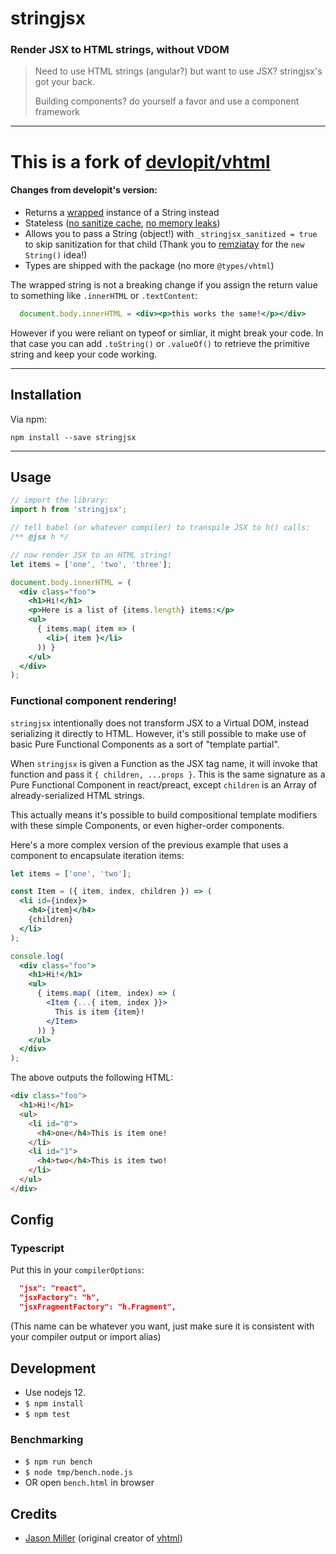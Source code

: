 # stringjsx

### **Render JSX to HTML strings, without VDOM**

> Need to use HTML strings (angular?) but want to use JSX? stringjsx's got your back.
>
> Building components? do yourself a favor and use a component framework

---

# This is a fork of [devlopit/vhtml](https://github.com/developit/vhtml)

#### Changes from developit's version:

 - Returns a [wrapped](https://developer.mozilla.org/en-US/docs/Web/JavaScript/Reference/Global_Objects/String#string_primitives_and_string_objects) instance of a String instead
 - Stateless ([no sanitize cache](https://github.com/developit/vhtml/issues/34), [no memory leaks](https://github.com/developit/vhtml/issues/20))
 - Allows you to pass a String (object!) with `_stringjsx_sanitized = true` to skip sanitization for that child (Thank you to [remziatay](https://github.com/remziatay) for the `new String()` idea!)
 - Types are shipped with the package (no more `@types/vhtml`)

The wrapped string is not a breaking change if you assign the return value to something like `.innerHTML` or `.textContent`:

```jsx
  document.body.innerHTML = <div><p>this works the same!</p></div>
```

However if you were reliant on typeof or simliar, it might break your code. In
that case you can add `.toString()` or `.valueOf()` to retrieve the primitive
string and keep your code working.

---


## Installation

Via npm:

`npm install --save stringjsx`


---


## Usage

```jsx
// import the library:
import h from 'stringjsx';

// tell babel (or whatever compiler) to transpile JSX to h() calls:
/** @jsx h */

// now render JSX to an HTML string!
let items = ['one', 'two', 'three'];

document.body.innerHTML = (
  <div class="foo">
    <h1>Hi!</h1>
    <p>Here is a list of {items.length} items:</p>
    <ul>
      { items.map( item => (
        <li>{ item }</li>
      )) }
    </ul>
  </div>
);
```

### Functional component rendering!

`stringjsx` intentionally does not transform JSX to a Virtual DOM, instead serializing it directly to HTML.
However, it's still possible to make use of basic Pure Functional Components as a sort of "template partial".

When `stringjsx` is given a Function as the JSX tag name, it will invoke that function and pass it `{ children, ...props }`.
This is the same signature as a Pure Functional Component in react/preact, except `children` is an Array of already-serialized HTML strings.

This actually means it's possible to build compositional template modifiers with these simple Components, or even higher-order components.

Here's a more complex version of the previous example that uses a component to encapsulate iteration items:

```jsx
let items = ['one', 'two'];

const Item = ({ item, index, children }) => (
  <li id={index}>
    <h4>{item}</h4>
    {children}
  </li>
);

console.log(
  <div class="foo">
    <h1>Hi!</h1>
    <ul>
      { items.map( (item, index) => (
        <Item {...{ item, index }}>
          This is item {item}!
        </Item>
      )) }
    </ul>
  </div>
);
```

The above outputs the following HTML:

```html
<div class="foo">
  <h1>Hi!</h1>
  <ul>
    <li id="0">
      <h4>one</h4>This is item one!
    </li>
    <li id="1">
      <h4>two</h4>This is item two!
    </li>
  </ul>
</div>
```

## Config

### Typescript

Put this in your `compilerOptions`:

```json
  "jsx": "react",
  "jsxFactory": "h",
  "jsxFragmentFactory": "h.Fragment",
```

(This name can be whatever you want, just make sure it is consistent with your
compiler output or import alias)

## Development

- Use nodejs 12.
- `$ npm install`
- `$ npm test`

### Benchmarking

- `$ npm run bench`
- `$ node tmp/bench.node.js`
- OR open `bench.html` in browser

## Credits

- [Jason Miller](https://github.com/developit) (original creator of [vhtml](https://github.com/developit/vhtml))
